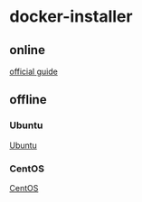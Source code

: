 # docker-installer

## online

[official guide](https://www.docker.com/community-edition)

## offline

### Ubuntu

[Ubuntu](/ubuntu)

### CentOS

[CentOS](/centos)

